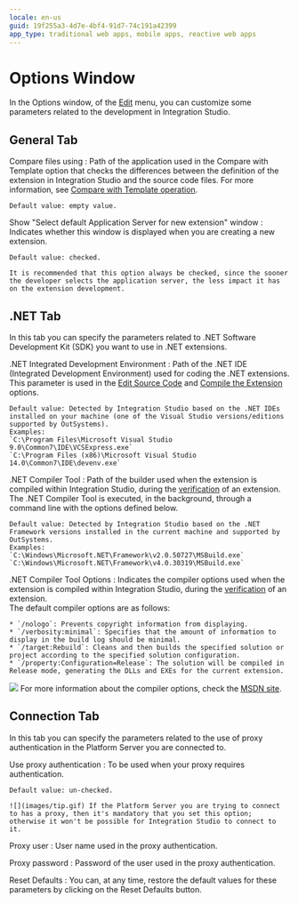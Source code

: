 ```yaml
---
locale: en-us
guid: 19f255a3-4d7e-4bf4-91d7-74c191a42399
app_type: traditional web apps, mobile apps, reactive web apps
---
```


# Options Window

In the Options window, of the [Edit](<intro.md>) menu, you can customize some parameters related to the development in Integration Studio.

## General Tab

Compare files using
:   Path of the application used in the Compare with Template option that checks the differences between the definition of the extension in Integration Studio and the source code files. For more information, see [Compare with Template operation](<../../resources-tree.md>).

    Default value: empty value.

Show "Select default Application Server for new extension" window
:   Indicates whether this window is displayed when you are creating a new extension.

    Default value: checked. 
    
    It is recommended that this option always be checked, since the sooner the developer selects the application server, the less impact it has on the extension development.

## .NET Tab

In this tab you can specify the parameters related to .NET Software Development Kit (SDK) you want to use in .NET extensions.

.NET Integrated Development Environment
:   Path of the .NET IDE (Integrated Development Environment) used for coding the .NET extensions. This parameter is used in the [Edit Source Code](<../../../../extensibility-and-integration/integration-studio/extension-life-cycle/extension-code-edit.md>) and [Compile the Extension](<../../../../extensibility-and-integration/integration-studio/extension-life-cycle/extension-compile.md>) options.

    Default value: Detected by Integration Studio based on the .NET IDEs installed on your machine (one of the Visual Studio versions/editions supported by OutSystems).  
    Examples:  
    `C:\Program Files\Microsoft Visual Studio 9.0\Common7\IDE\VCSExpress.exe`  
    `C:\Program Files (x86)\Microsoft Visual Studio 14.0\Common7\IDE\devenv.exe`

.NET Compiler Tool
:   Path of the builder used when the extension is compiled within Integration Studio, during the [verification](<../../../../extensibility-and-integration/integration-studio/extension-life-cycle/extension-verify.md>) of an extension. The .NET Compiler Tool is executed, in the background, through a command line with the options defined below.

    Default value: Detected by Integration Studio based on the .NET Framework versions installed in the current machine and supported by OutSystems.  
    Examples:  
    `C:\Windows\Microsoft.NET\Framework\v2.0.50727\MSBuild.exe`  
    `C:\Windows\Microsoft.NET\Framework\v4.0.30319\MSBuild.exe`

.NET Compiler Tool Options
:   Indicates the compiler options used when the extension is compiled within Integration Studio, during the [verification](<../../../../extensibility-and-integration/integration-studio/extension-life-cycle/extension-verify.md>) of an extension.  
The default compiler options are as follows:

    * `/nologo`: Prevents copyright information from displaying.
    * `/verbosity:minimal`: Specifies that the amount of information to display in the build log should be minimal.
    * `/target:Rebuild`: Cleans and then builds the specified solution or project according to the specified solution configuration.
    * `/property:Configuration=Release`: The solution will be compiled in Release mode, generating the DLLs and EXEs for the current extension.

![](images/tip.gif) For more information about the compiler options, check the [MSDN site](<https://msdn.microsoft.com/en-us/library/ms164311.aspx>).

## Connection Tab

In this tab you can specify the parameters related to the use of proxy authentication in the Platform Server you are connected to.

Use proxy authentication
:   To be used when your proxy requires authentication.

    Default value: un-checked.

    ![](images/tip.gif) If the Platform Server you are trying to connect to has a proxy, then it's mandatory that you set this option; otherwise it won't be possible for Integration Studio to connect to it.

Proxy user
:   User name used in the proxy authentication.

Proxy password
:   Password of the user used in the proxy authentication.

Reset Defaults
:   You can, at any time, restore the default values for these parameters by clicking on the Reset Defaults button.
